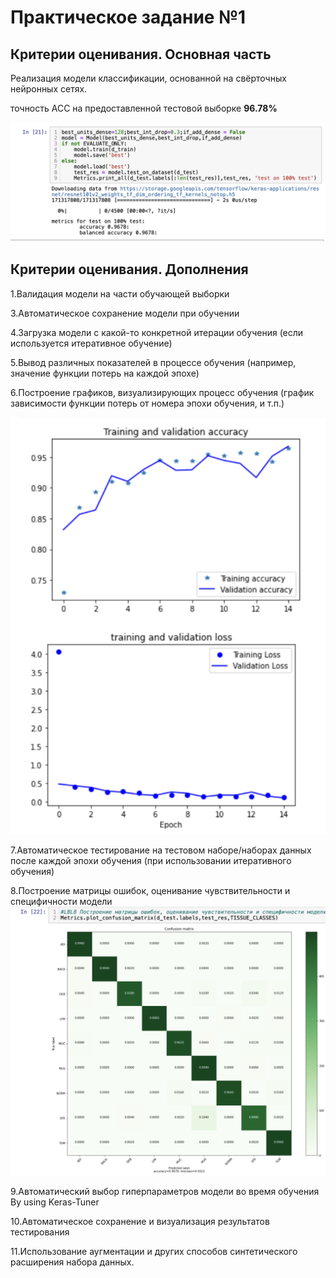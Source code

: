 # Практическое задание №1
## Критерии оценивания. Основная часть
Реализация модели классификации, основанной на свёрточных нейронных сетях.

точность ACC на предоставленной тестовой выборке **96.78%**

<img src="./pictures/1.png">

## Критерии оценивания. Дополнения
1.Валидация модели на части обучающей выборки

3.Автоматическое сохранение модели при обучении

4.Загрузка модели с какой-то конкретной итерации обучения (если используется итеративное обучение)

5.Вывод различных показателей в процессе обучения (например, значение функции потерь на каждой эпохе)

6.Построение графиков, визуализирующих процесс обучения (график зависимости функции потерь от номера эпохи обучения, и т.п.)

<img src="./pictures/2.png">

7.Автоматическое тестирование на тестовом наборе/наборах данных после каждой эпохи обучения (при использовании итеративного обучения)

8.Построение матрицы ошибок, оценивание чувствительности и специфичности модели
<img src="./pictures/3.png">

9.Автоматический выбор гиперпараметров модели во время обучения By using Keras-Tuner 

10.Автоматическое сохранение и визуализация результатов тестирования

11.Использование аугментации и других способов синтетического расширения набора данных.





